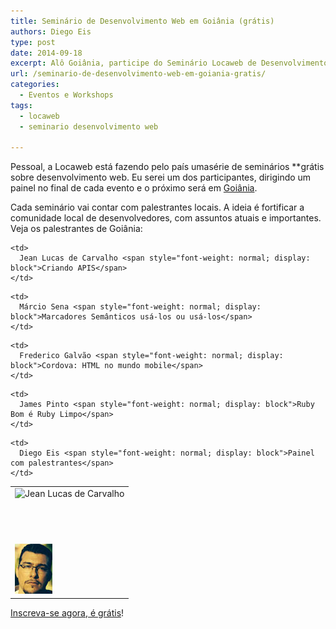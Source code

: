 ```yaml
---
title: Seminário de Desenvolvimento Web em Goiânia (grátis)
authors: Diego Eis
type: post
date: 2014-09-18
excerpt: Alô Goiânia, participe do Seminário Locaweb de Desenvolvimento!
url: /seminario-de-desenvolvimento-web-em-goiania-gratis/
categories:
  - Eventos e Workshops
tags:
  - locaweb
  - seminario desenvolvimento web

---
```

Pessoal, a Locaweb está fazendo pelo país umasérie de seminários **grátis</strog> sobre desenvolvimento web</a>. Eu serei um dos participantes, dirigindo um painel no final de cada evento e o próximo será em [Goiânia][1].</p> 

Cada seminário vai contar com palestrantes locais. A ideia é fortificar a comunidade local de desenvolvedores, com assuntos atuais e importantes. Veja os palestrantes de Goiânia:

<table>
  <tr>
    <td>
      <img src="https://eventos.locaweb.com.br/files/2014/08/jean_lucas_dev_goi%C3%A2nia_op%C3%A7%C3%A3o2-60x80.jpg" alt="Jean Lucas de Carvalho" />
    </td>
    
    <td>
      Jean Lucas de Carvalho <span style="font-weight: normal; display: block">Criando APIS</span>
    </td>
  </tr>
  
  <tr>
    <td>
      <img src="https://eventos.locaweb.com.br/files/2014/08/ma%CC%81rcio_sena_dev_goi%C3%A2nia-60x80.jpg" alt="" />
    </td>
    
    <td>
      Márcio Sena <span style="font-weight: normal; display: block">Marcadores Semânticos usá-los ou usá-los</span>
    </td>
  </tr>
  
  <tr>
    <td>
      <img src="https://eventos.locaweb.com.br/files/2014/08/frederico_galv%C3%A3o_dev_goi%C3%A2nia-60x80.jpg" alt="" />
    </td>
    
    <td>
      Frederico Galvão <span style="font-weight: normal; display: block">Cordova: HTML no mundo mobile</span>
    </td>
  </tr>
  
  <tr>
    <td>
      <img src="https://eventos.locaweb.com.br/files/2014/08/james_pinto_dev_goi%C3%A2nia-60x80.jpg" alt="" />
    </td>
    
    <td>
      James Pinto <span style="font-weight: normal; display: block">Ruby Bom é Ruby Limpo</span>
    </td>
  </tr>
  
  <tr>
    <td>
      <img src="https://raw.githubusercontent.com/diegoeis/tableless-static-images/master/2014/09/diegoeis.jpg" />
    </td>
    
    <td>
      Diego Eis <span style="font-weight: normal; display: block">Painel com palestrantes</span>
    </td>
  </tr>
</table>

[Inscreva-se agora, é grátis][1]!

 [1]: https://bit.ly/lwgoiania2014